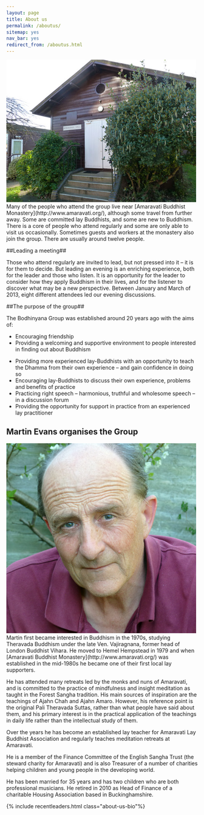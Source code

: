 ```yaml
---
layout: page
title: About us
permalink: /aboutus/
sitemap: yes
nav_bar: yes
redirect_from: /aboutus.html
---
```


<img src="/assets/med-hall.jpg" alt="Bodhinyana Hall">
Many of the people who attend the group live near [Amaravati Buddhist Monastery](http://www.amaravati.org/), although some travel from further away. Some are committed lay Buddhists, and some are new to Buddhism. There is a core of people who attend regularly and some are only able to visit us occasionally. Sometimes guests and workers at the monastery also join the group. There are usually around twelve people. 

##Leading a meeting##

Those who attend regularly are invited to lead, but not pressed into it – it is for them to decide. But leading an evening is an enriching experience, both for the leader and those who listen. It is an opportunity for the leader to consider how they apply Buddhism in their lives, and for the listener to discover what may be a new perspective. Between January and March of 2013, eight different attendees led our evening discussions. 

##The purpose of the group##

The Bodhinyana Group was established around 20 years ago with the aims of: 

- Encouraging friendship
- Providing a welcoming and supportive environment to people interested in finding out about Buddhism
* Providing more experienced lay-Buddhists with an opportunity to teach the Dhamma from their own experience – and gain confidence in doing so
* Encouraging lay-Buddhists to discuss their own experience, problems and benefits of practice 
* Practicing right speech – harmonious, truthful and wholesome speech – in a discussion forum
* Providing the opportunity for support in practice from an experienced lay practitioner


<h2 id="martin-evans">Martin Evans organises the Group</h2>


<img src="/assets/martinevans.jpg" alt="Martin Evans">
Martin first became interested in Buddhism in the 1970s, studying Theravada Buddhism under the late Ven. Vajiragnana, former head of London Buddhist Vihara. He moved to Hemel Hempstead in 1979 and when [Amaravati Buddhist Monastery](http://www.amaravati.org/) was established in the mid-1980s he became one of their first local lay supporters.

He has attended many retreats led by the monks and nuns of Amaravati, and is committed to the practice of mindfulness and insight meditation as taught in the Forest Sangha tradition. His main sources of inspiration are the teachings of Ajahn Chah and Ajahn Amaro. However, his reference point is the original Pali Theravada Suttas, rather than what people have said about them, and his primary interest is in the practical application of the teachings in daily life rather than the intellectual study of them.

Over the years he has become an established lay teacher for Amaravati Lay Buddhist Association and regularly teaches meditation retreats at Amaravati.

He is a member of the Finance Committee of the English Sangha Trust (the steward charity for Amaravati) and is also Treasurer of a number of charities helping children and young people in the developing world.

He has been married for 35 years and has two children who are both professional musicians. He retired in 2010 as Head of Finance of a charitable Housing Association based in Buckinghamshire.


{% include recentleaders.html class="about-us-bio"%}

